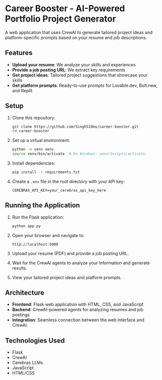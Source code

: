# Career Booster - AI-Powered Portfolio Project Generator

A web application that uses CrewAI to generate tailored project ideas and platform-specific prompts based on your resume and job descriptions.

## Features

- **Upload your resume**: We analyze your skills and experiences
- **Provide a job posting URL**: We extract key requirements
- **Get project ideas**: Tailored project suggestions that showcase your skills
- **Get platform prompts**: Ready-to-use prompts for Lovable.dev, Bolt.new, and Replit

## Setup

1. Clone this repository:
   ```bash
   git clone https://github.com/Singh510ms/career-booster.git
   cd career-booster
   ```

2. Set up a virtual environment:
   ```bash
   python -m venv venv
   source venv/bin/activate  # On Windows: venv\Scripts\activate
   ```

3. Install dependencies:
   ```bash
   pip install -r requirements.txt
   ```

4. Create a `.env` file in the root directory with your API key:
   ```
   CEREBRAS_API_KEY=your_cerebras_api_key_here
   ```

## Running the Application

1. Run the Flask application:
   ```bash
   python app.py
   ```

2. Open your browser and navigate to:
   ```
   http://localhost:5000
   ```

3. Upload your resume (PDF) and provide a job posting URL.

4. Wait for the CrewAI agents to analyze your information and generate results.

5. View your tailored project ideas and platform prompts.

## Architecture

- **Frontend**: Flask web application with HTML, CSS, and JavaScript
- **Backend**: CrewAI-powered agents for analyzing resumes and job postings
- **Integration**: Seamless connection between the web interface and CrewAI

## Technologies Used

- Flask
- CrewAI
- Cerebras LLMs
- JavaScript
- HTML/CSS
